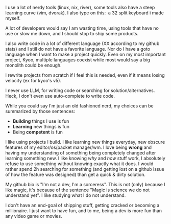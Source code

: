 
I use a lot of nerdy tools (linux, nix, river), some tools also have a steep learning curve (vim, dvorak). I also type on this:
![]()
a 32 split keyboard i made myself.

A lot of developers would say I am wasting time, using tools that have no use or slow me down, and I should stop to ship some products.


I also write code in a lot of different language (XX according to my github stats) and I still do not have a favorite language. Nor do I have a goto language when I want to make a project quickly.
Even on my most important project, Kyoo, multiple languages coexist while most would say a big monolith could be enough.

I rewrite projects from scratch if I feel this is needed, even if it means losing velocity (ex for kyoo's v5).

I never use LLM, for writing code or searching for solution/alternatives. Heck, I don't even use auto-complete to write code.

While you could say I'm just an old fashioned nerd, my choices can be summarized by those sentences:
 - **Building** things I use is fun
 - **Learning** new things is fun
 - Being **competent** is fun

I like using projects I build. I like learning new things everyday, new obscure features of my editor/os/packet manager/wm.
I love being **wrong** and having my understanding of something being completely changed after learning something new.
I like knowing *why* and *how* stuff work, I absolutely refuse to use something without knowing exactly what it does. I would rather spend 2h searching for something (and getting lost on a github issue of how the feature was designed) than get a quick & dirty solution.

My github bio is "I'm not a dev, I'm a sorceress". This is not (only) because I like magic, it's because of the sentence "Magic is science we do not understand yet". I like studying what I do not understand.

I don't have an end-goal of shipping stuff, getting cracked or becoming a millionaire. I just want to have fun, and to me, being a dev is more fun than any video game or movies.